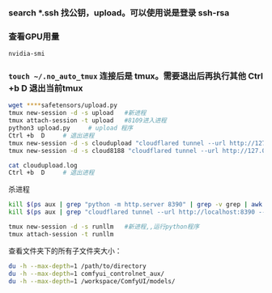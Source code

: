 
### search *.ssh 找公钥，upload。可以使用说是登录 ssh-rsa 

### 查看GPU用量
```sh
nvidia-smi
```

### `touch ~/.no_auto_tmux` 连接后是 tmux。需要退出后再执行其他  Ctrl +b  D 退出当前tmux

```sh
wget ****safetensors/upload.py 
tmux new-session -d -s upload   #新进程
tmux attach-session -t upload   #8109进入进程
python3 upload.py     # upload 程序
Ctrl +b  D     # 退出进程
tmux new-session -d -s cloudupload "cloudflared tunnel --url http://127.0.0.1:8109 >> /workspace/cloudupload.log 2>&1"
tmux new-session -d -s cloud8188 "cloudflared tunnel --url http://127.0.0.1:8188 >> /workspace/cloud8188.log 2>&1"

cat cloudupload.log
Ctrl +b  D     # 退出进程
```

杀进程
```sh
kill $(ps aux | grep "python -m http.server 8390" | grep -v grep | awk '{print $2}')
kill $(ps aux | grep "cloudflared tunnel --url http://localhost:8390 --metrics localhost:28390" | grep -v grep | awk '{print $2}')
```


```sh
tmux new-session -d -s runllm   #新进程,,运行python程序
tmux attach-session -t runllm
```

查看文件夹下的所有子文件夹大小：
```sh
du -h --max-depth=1 /path/to/directory
du -h --max-depth=1 comfyui_controlnet_aux/
du -h --max-depth=1 /workspace/ComfyUI/models/
```





